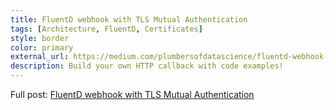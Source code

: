 ```yaml
---
title: FluentD webhook with TLS Mutual Authentication
tags: [Architecture, FluentD, Certificates]
style: border
color: primary
external_url: https://medium.com/plumbersofdatascience/fluentd-webhook-with-tls-mutual-authentication-76f9def48a62
description: Build your own HTTP callback with code examples!
---
```


Full post: [FluentD webhook with TLS Mutual Authentication](https://medium.com/plumbersofdatascience/fluentd-webhook-with-tls-mutual-authentication-76f9def48a62)